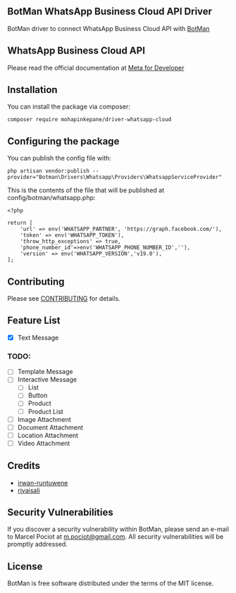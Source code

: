 ## BotMan WhatsApp Business Cloud API Driver

BotMan driver to connect WhatsApp Business Cloud API with [BotMan](https://github.com/botman/botman)


## WhatsApp Business Cloud API

Please read the official documentation at [Meta for Developer](https://developers.facebook.com/docs/whatsapp/cloud-api)

## Installation
You can install the package via composer:

    composer require mohapinkepane/driver-whatsapp-cloud

## Configuring the package
You can publish the config file with:

    php artisan vendor:publish --provider="Botman\Drivers\Whatsapp\Providers\WhatsappServiceProvider"

This is the contents of the file that will be published at config/botman/whatsapp.php:

    <?php

    return [
        'url' => env('WHATSAPP_PARTNER', 'https://graph.facebook.com/'),
        'token' => env('WHATSAPP_TOKEN'),
        'throw_http_exceptions' => true,
        'phone_number_id'=>env('WHATSAPP_PHONE_NUMBER_ID',''),
        'version' => env('WHATSAPP_VERSION','v19.0'),
    ];


## Contributing
Please see [CONTRIBUTING](https://github.com/mohapinkepane/driver-whatsapp-cloud//blob/master/CONTRIBUTING.md) for details.

## Feature List

- [x] Text Message

### TODO:
- [ ] Template Message
- [ ] Interactive Message
    - [ ] List
    - [ ] Button
    - [ ] Product
    - [ ] Product List
- [ ] Image Attachment
- [ ] Document Attachment
- [ ] Location Attachment
- [ ] Video Attachment

## Credits

- [irwan-runtuwene](https://github.com/irwan-runtuwene/driver-whatsapp)
- [rivaisali](https://github.com/rivaisali/driver-whatsapp)


## Security Vulnerabilities

If you discover a security vulnerability within BotMan, please send an e-mail to Marcel Pociot at m.pociot@gmail.com. All security vulnerabilities will be promptly addressed.

## License

BotMan is free software distributed under the terms of the MIT license.